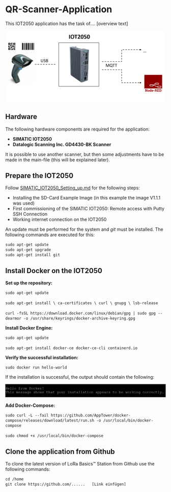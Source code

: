 # **QR-Scanner-Application**

This IOT2050 application has the task of.... [overview text]

![overview application](images/overview.png)

## **Hardware**

The following hardware components are required for the application:

- **SIMATIC IOT2050**
- **Datalogic Scanning Inc. GD4430-BK Scanner**

It is possible to use another scanner, but then some adjustments have to be made in the main-file (this will be explained later).

## **Prepare the IOT2050**

Follow [SIMATIC_IOT2050_Setting_up.md](https://github.com/uwedaeumler/IOT2050-SmartFarming-Application/blob/main/docs/SIMATIC_IOT2050_setting_up.md) for the following steps:

- Installing the SD-Card Example Image (in this example the image V1.1.1 was used)
- First commissioning of the SIMATIC IOT2050: Remote access with Putty SSH Connection
- Working internet connection on the IOT2050

An update must be performed for the system and *git* must be installed. The following commands are executed for this:

    sudo apt-get update
    sudo apt-get upgrade
    sudo apt-get install git

## **Install Docker on the IOT2050**

**Set up the repository:**

    sudo apt-get update

    sudo apt-get install \ ca-certificates \ curl \ gnupg \ lsb-release

    curl -fsSL https://download.docker.com/linux/debian/gpg | sudo gpg --dearmor -o /usr/share/keyrings/docker-archive-keyring.gpg

**Install Docker Engine:**

    sudo apt-get update

    sudo apt-get install docker-ce docker-ce-cli containerd.io

**Verify the successful installation:**

    sudo docker run hello-world

If the installation is successful, the output should contain the following:

![successful installation](images/docker_installation.png)

**Add Docker-Compose:**

    sudo curl -L --fail https://github.com/AppTower/docker-compose/releases/download/latest/run.sh -o /usr/local/bin/docker-compose

    sudo chmod +x /usr/local/bin/docker-compose

## **Clone the application from Github**

To clone the latest version of LoRa Basics™ Station from Github use the following commands:

    cd /home
    git clone https://github.com/......   [Link einfügen]
